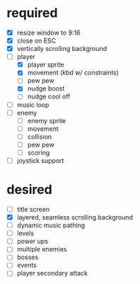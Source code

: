 # required
- [x] resize window to 9:16
- [x] close on ESC
- [x] vertically scrolling background
- [ ] player
    - [x] player sprite
    - [x] movement (kbd w/ constraints)
    - [ ] pew pew
    - [x] nudge boost
    - [ ] nudge cool off
- [ ] music loop
- [ ] enemy
    - [ ] enemy sprite
    - [ ] movement
    - [ ] collision
    - [ ] pew pew
    - [ ] scoring
- [ ] joystick support

# desired
- [ ] title screen
- [x] layered, seamless scrolling background
- [ ] dynamic music pathing
- [ ] levels
- [ ] power ups
- [ ] multiple enemies
- [ ] bosses
- [ ] events
- [ ] player secondary attack